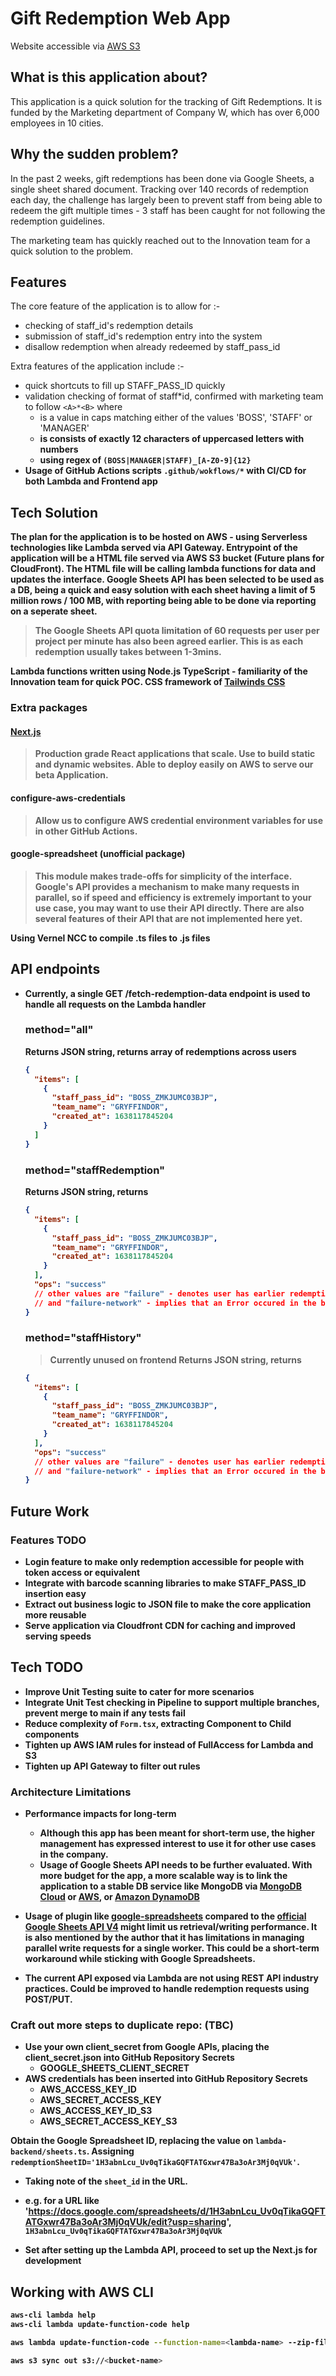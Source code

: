 # Gift Redemption Web App

Website accessible via [AWS S3](http://www.spreadjoy.sg.s3-website-ap-southeast-1.amazonaws.com/)

## What is this application about?

This application is a quick solution for the tracking of Gift Redemptions.
It is funded by the Marketing department of Company W, which has over 6,000 employees in 10 cities.

## Why the sudden problem?

In the past 2 weeks, gift redemptions has been done via Google Sheets, a single sheet shared document.
Tracking over 140 records of redemption each day, the challenge has largely been to prevent staff from being able to redeem the gift multiple times - 3 staff has been caught for not following the redemption guidelines.

The marketing team has quickly reached out to the Innovation team for a quick solution to the problem.

## Features

The core feature of the application is to allow for :-

- checking of staff_id's redemption details
- submission of staff_id's redemption entry into the system
- disallow redemption when already redeemed by staff_pass_id

Extra features of the application include :-

- quick shortcuts to fill up STAFF_PASS_ID quickly
- validation checking of format of staff*id, confirmed with marketing team to follow `<A>*<B>` where
  - <A> is a value in caps matching either of the values 'BOSS', 'STAFF' or 'MANAGER'
  - <B> is consists of exactly 12 characters of uppercased letters with numbers
  - using regex of `(BOSS|MANAGER|STAFF)_[A-Z0-9]{12}`
- Usage of GitHub Actions scripts `.github/wokflows/*` with CI/CD for both Lambda and Frontend app

## Tech Solution

The plan for the application is to be hosted on AWS - using Serverless technologies like Lambda served via API Gateway.
Entrypoint of the application will be a HTML file served via AWS S3 bucket (Future plans for CloudFront).
The HTML file will be calling lambda functions for data and updates the interface.
Google Sheets API has been selected to be used as a DB, being a quick and easy solution with each sheet having a limit of 5 million rows / 100 MB, with reporting being able to be done via reporting on a seperate sheet.

> The Google Sheets API quota limitation of 60 requests per user per project per minute has also been agreed earlier. This is as each redemption usually takes between 1-3mins.

Lambda functions written using Node.js TypeScript - familiarity of the Innovation team for quick POC.
CSS framework of [Tailwinds CSS](https://tailwindcss.com/)

### Extra packages

#### [Next.js](https://nextjs.org/)

> Production grade React applications that scale. Use to build static and dynamic websites. Able to deploy easily on AWS to serve our beta Application.

#### configure-aws-credentials

> Allow us to configure AWS credential environment variables for use in other GitHub Actions.

#### google-spreadsheet (unofficial package)

> This module makes trade-offs for simplicity of the interface. Google's API provides a mechanism to make many requests in parallel, so if speed and efficiency is extremely important to your use case, you may want to use their API directly. There are also several features of their API that are not implemented here yet.

Using Vernel NCC to compile .ts files to .js files

## API endpoints

- Currently, a single GET /fetch-redemption-data endpoint is used to handle all requests on the Lambda handler

  ### method="all"

  Returns JSON string, returns array of redemptions across users

  ```json
  {
    "items": [
      {
        "staff_pass_id": "BOSS_ZMKJUMC03BJP",
        "team_name": "GRYFFINDOR",
        "created_at": 1638117845204
      }
    ]
  }
  ```

  ### method="staffRedemption"

  Returns JSON string, returns

  ```json
  {
    "items": [
      {
        "staff_pass_id": "BOSS_ZMKJUMC03BJP",
        "team_name": "GRYFFINDOR",
        "created_at": 1638117845204
      }
    ],
    "ops": "success"
    // other values are "failure" - denotes user has earlier redemptions
    // and "failure-network" - implies that an Error occured in the backend server
  }
  ```

  ### method="staffHistory"

  > Currently unused on frontend
  > Returns JSON string, returns

  ```json
  {
    "items": [
      {
        "staff_pass_id": "BOSS_ZMKJUMC03BJP",
        "team_name": "GRYFFINDOR",
        "created_at": 1638117845204
      }
    ],
    "ops": "success"
    // other values are "failure" - denotes user has earlier redemptions
    // and "failure-network" - implies that an Error occured in the backend server
  }
  ```

## Future Work

### Features TODO

- Login feature to make only redemption accessible for people with token access or equivalent
- Integrate with barcode scanning libraries to make STAFF_PASS_ID insertion easy
- Extract out business logic to JSON file to make the core application more reusable
- Serve application via Cloudfront CDN for caching and improved serving speeds

## Tech TODO

- Improve Unit Testing suite to cater for more scenarios
- Integrate Unit Test checking in Pipeline to support multiple branches, prevent merge to main if any tests fail
- Reduce complexity of `Form.tsx`, extracting Component to Child components
- Tighten up AWS IAM rules for instead of FullAccess for Lambda and S3
- Tighten up API Gateway to filter out rules

### Architecture Limitations

- Performance impacts for long-term

  - Although this app has been meant for short-term use, the higher management has expressed interest to use it for other use cases in the company.
  - Usage of Google Sheets API needs to be further evaluated. With more budget for the app, a more scalable way is to link the application to a stable DB service like MongoDB via [MongoDB Cloud](https://www.mongodb.com/cloud) or [AWS](https://aws.amazon.com/quickstart/architecture/mongodb/), or [Amazon DynamoDB](https://aws.amazon.com/dynamodb/)

- Usage of plugin like [google-spreadsheets](https://github.com/theoephraim/node-google-spreadsheet) compared to the [official Google Sheets API V4](https://developers.google.com/sheets/api) might limit us retrieval/writing performance. It is also mentioned by the author that it has limitations in managing parallel write requests for a single worker. This could be a short-term workaround while sticking with Google Spreadsheets.

- The current API exposed via Lambda are not using REST API industry practices. Could be improved to handle redemption requests using POST/PUT.

### Craft out more steps to duplicate repo: (TBC)

- Use your own client_secret from Google APIs, placing the client_secret.json into GitHub Repository Secrets
  - GOOGLE_SHEETS_CLIENT_SECRET
- AWS credentials has been inserted into GitHub Repository Secrets
  - AWS_ACCESS_KEY_ID
  - AWS_SECRET_ACCESS_KEY
  - AWS_ACCESS_KEY_ID_S3
  - AWS_SECRET_ACCESS_KEY_S3

Obtain the Google Spreadsheet ID, replacing the value on `lambda-backend/sheets.ts`. Assigning `redemptionSheetID='1H3abnLcu_Uv0qTikaGQFTATGxwr47Ba3oAr3Mj0qVUk'`.

- Taking note of the `sheet_id` in the URL.
- e.g. for a URL like 'https://docs.google.com/spreadsheets/d/1H3abnLcu_Uv0qTikaGQFTATGxwr47Ba3oAr3Mj0qVUk/edit?usp=sharing', `1H3abnLcu_Uv0qTikaGQFTATGxwr47Ba3oAr3Mj0qVUk`

- Set after setting up the Lambda API, proceed to set up the Next.js for development

## Working with AWS CLI

```bash
aws-cli lambda help
aws-cli lambda update-function-code help

aws lambda update-function-code --function-name=<lambda-name> --zip-file=fileb://deploy.zip

aws s3 sync out s3://<bucket-name>
```

